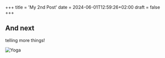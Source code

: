 +++
title = 'My 2nd Post'
date = 2024-06-01T12:59:26+02:00
draft = false
+++

## And next

telling more things!

![Yoga](https://static.india.com/wp-content/uploads/2021/06/yoga-4732209_1280.jpg "San Juan Mountains")
